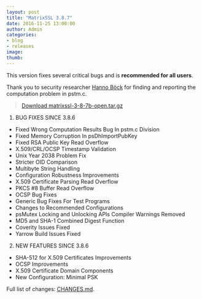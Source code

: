 ```yaml
---
layout: post
title: "MatrixSSL 3.8.7"
date: 2016-11-25 13:00:00
author: Admin
categories:
- blog
- releases
image:
thumb:
---
```

This version fixes several critical bugs and is **recommended for all users**.

Thank you to security researcher [Hanno Böck](https://hboeck.de/) for finding and reporting the computation problem in pstm.c.

> <i class="fa fa-download"></i> [Download matrixssl-3-8-7b-open.tar.gz](https://github.com/matrixssl/matrixssl/archive/3-8-7b-open.tar.gz)

1. BUG FIXES SINCE 3.8.6
 - Fixed Wrong Computation Results Bug In pstm.c Division
 - Fixed Memory Corruption In psDhImportPubKey
 - Fixed RSA Public Key Read Overflow
 - X.509/CRL/OCSP Timestamp Validation
 - Unix Year 2038 Problem Fix
 - Stricter OID Comparison
 - Multibyte String Handling
 - Configuration Robustness Improvements
 - X.509 Certificate Parsing Read Overflow
 - PKCS #8 Buffer Read Overflow
 - OCSP Bug Fixes
 - Generic Bug Fixes For Test Programs
 - Changes to Recommended Configurations
 - psMutex Locking and Unlocking APIs Compiler Warnings Removed
 - MD5 and SHA-1 Combined Digest Function
 - Coverity Issues Fixed
 - Yarrow Build Issues Fixed
 
2. NEW FEATURES SINCE 3.8.6
  - SHA-512 for X.509 Certificates Improvements
  - OCSP Improvements
  - X.509 Certificate Domain Components
  - New Configuration: Minimal PSK

Full list of changes: [CHANGES.md](https://github.com/matrixssl/matrixssl/blob/master/CHANGES.md).

